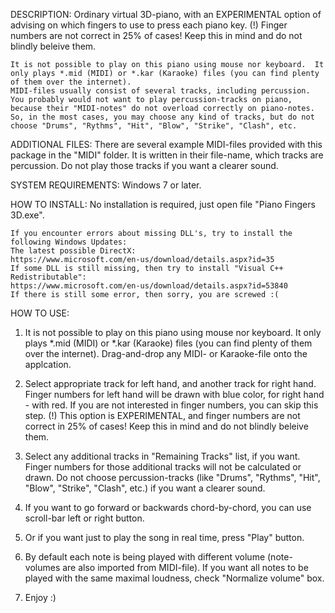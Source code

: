 DESCRIPTION:
	Ordinary virtual 3D-piano, with an EXPERIMENTAL option of advising on which fingers to use to press each piano key.
	(!) Finger numbers are not correct in 25% of cases!  Keep this in mind and do not blindly beleive them.

	It is not possible to play on this piano using mouse nor keyboard.  It only plays *.mid (MIDI) or *.kar (Karaoke) files (you can find plenty of them over the internet).
	MIDI-files usually consist of several tracks, including percussion.  You probably would not want to play percussion-tracks on piano, because their "MIDI-notes" do not overload correctly on piano-notes.  So, in the most cases, you may choose any kind of tracks, but do not choose "Drums", "Rythms", "Hit", "Blow", "Strike", "Clash", etc.
	
ADDITIONAL FILES:
	There are several example MIDI-files provided with this package in the "MIDI" folder.  It is written in their file-name, which tracks are percussion.  Do not play those tracks if you want a clearer sound.

SYSTEM REQUIREMENTS:
	Windows 7 or later.

HOW TO INSTALL:
	No installation is required, just open file "Piano Fingers 3D.exe".

	If you encounter errors about missing DLL's, try to install the following Windows Updates:
	The latest possible DirectX:
	https://www.microsoft.com/en-us/download/details.aspx?id=35
	If some DLL is still missing, then try to install "Visual C++ Redistributable":
	https://www.microsoft.com/en-us/download/details.aspx?id=53840
	If there is still some error, then sorry, you are screwed :(

HOW TO USE:

1. It is not possible to play on this piano using mouse nor keyboard.  It only plays *.mid (MIDI) or *.kar (Karaoke) files (you can find plenty of them over the internet). Drag-and-drop any MIDI- or Karaoke-file onto the applcation.

2. Select appropriate track for left hand, and another track for right hand.  Finger numbers for left hand will be drawn with blue color, for right hand - with red.  If you are not interested in finger numbers, you can skip this step.
   (!) This option is EXPERIMENTAL, and finger numbers are not correct in 25% of cases!  Keep this in mind and do not blindly beleive them.

3. Select any additional tracks in "Remaining Tracks" list, if you want.  Finger numbers for those additional tracks will not be calculated or drawn.
   Do not choose percussion-tracks (like "Drums", "Rythms", "Hit", "Blow", "Strike", "Clash", etc.) if you want a clearer sound.

4. If you want to go forward or backwards chord-by-chord, you can use scroll-bar left or right button.

5. Or if you want just to play the song in real time, press "Play" button.

6. By default each note is being played with different volume (note-volumes are also imported from MIDI-file).  If you want all notes to be played with the same maximal loudness, check "Normalize volume" box.

7. Enjoy :)